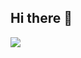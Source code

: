 ## Hi there 👋 
![](https://github-readme-stats.vercel.app/api/top-langs/?username=hezekiahivandi&theme=dark&hide_border=true&include_all_commits=false&count_private=false&layout=compact)
